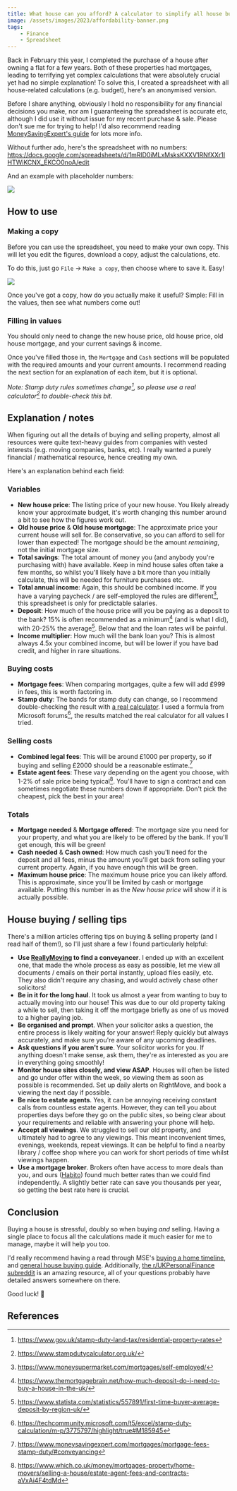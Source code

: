 ```yaml
---
title: What house can you afford? A calculator to simplify all house buying & selling calculations in the UK 🏡 
image: /assets/images/2023/affordability-banner.png
tags:
    - Finance
    - Spreadsheet
---
```


Back in February this year, I completed the purchase of a house after owning a flat for a few years. Both of these properties had mortgages, leading to terrifying yet complex calculations that were absolutely crucial yet had no simple explanation! To solve this, I created a spreadsheet with all house-related calculations (e.g. budget), here's an anonymised version. 

Before I share anything, obviously I hold no responsibility for any financial decisions you make, nor am I guaranteeing the spreadsheet is accurate etc, although I did use it without issue for my recent purchase & sale. Please don't sue me for trying to help! I'd also recommend reading [MoneySavingExpert's guide](https://www.moneysavingexpert.com/mortgages/mortgage-fees-stamp-duty/) for lots more info.

Without further ado, here's the spreadsheet with no numbers: <https://docs.google.com/spreadsheets/d/1mRlD0iMLxMsksKXXV1RNfXXr1IHTWiKCNX_EKCO0noA/edit>

And an example with placeholder numbers:

[![](/assets/images/2023/affordability-example.png)](/assets/images/2023/affordability-example.png)

## How to use

### Making a copy

Before you can use the spreadsheet, you need to make your own copy. This will let you edit the figures, download a copy, adjust the calculations, etc.

To do this, just go `File` -> `Make a copy`, then choose where to save it. Easy! 

[![](/assets/images/2023/affordability-copy.png)](/assets/images/2023/affordability-copy.png)

Once you've got a copy, how do you actually make it useful? Simple: Fill in the values, then see what numbers come out!

### Filling in values 

You should only need to change the new house price, old house price, old house mortgage, and your current savings & income.

Once you've filled those in, the `Mortgage` and `Cash` sections will be populated with the required amounts and your current amounts. I recommend reading the next section for an explanation of each item, but it is optional.

*Note: Stamp duty rules sometimes change[^changing-rules], so please use a real calculator[^stamp-duty-calc] to double-check this bit.*

[^stamp-duty-calc]: <https://www.stampdutycalculator.org.uk/>
[^changing-rules]: <https://www.gov.uk/stamp-duty-land-tax/residential-property-rates>

## Explanation / notes

When figuring out all the details of buying and selling property, almost all resources were quite text-heavy guides from companies with vested interests (e.g. moving companies, banks, etc). I really wanted a purely financial / mathematical resource, hence creating my own.

Here's an explanation behind each field:

### Variables

* **New house price**: The listing price of your new house. You likely already know your approximate budget, it's worth changing this number around a bit to see how the figures work out.
* **Old house price** & **Old house mortgage**: The approximate price your current house will sell for. Be conservative, so you can afford to sell for lower than expected! The mortgage should be the amount *remaining*, not the initial mortgage size.
* **Total savings**: The total amount of money you (and anybody you're purchasing with) have available. Keep in mind house sales often take a few months, so whilst you'll likely have a bit more than you initially calculate, this will be needed for furniture purchases etc.
* **Total annual income**: Again, this should be combined income. If you have a varying paycheck / are self-employed the rules are different[^self-employed], this spreadsheet is only for predictable salaries.
* **Deposit**: How much of the house price will you be paying as a deposit to the bank? 15% is often recommended as a minimum[^minimum-deposit] (and is what I did), with 20-25% the average[^average-deposit]. Below that and the loan rates will be painful.
* **Income multiplier**: How much will the bank loan you? This is almost always 4.5x your combined income, but will be lower if you have bad credit, and higher in rare situations. 

[^self-employed]: <https://www.moneysupermarket.com/mortgages/self-employed/>
[^minimum-deposit]: <https://www.themortgagebrain.net/how-much-deposit-do-i-need-to-buy-a-house-in-the-uk/>
[^average-deposit]: <https://www.statista.com/statistics/557891/first-time-buyer-average-deposit-by-region-uk/>

### Buying costs

* **Mortgage fees**: When comparing mortgages, quite a few will add £999 in fees, this is worth factoring in.
* **Stamp duty**: The bands for stamp duty can change, so I recommend double-checking the result with [a real calculator](https://www.stampdutycalculator.org.uk/). I used a formula from Microsoft forums[^stamp-duty-formula], the results matched the real calculator for all values I tried.

[^stamp-duty-formula]: <https://techcommunity.microsoft.com/t5/excel/stamp-duty-calculation/m-p/3775797/highlight/true#M185945>

### Selling costs

* **Combined legal fees**: This will be around £1000 per property, so if buying and selling £2000 should be a reasonable estimate.[^conveyancing] 
* **Estate agent fees**: These vary depending on the agent you choose, with 1-2% of sale price being typical[^estate-agent-fees]. You'll have to sign a contract and can sometimes negotiate these numbers down if appropriate. Don't pick the cheapest, pick the best in your area!

[^estate-agent-fees]: <https://www.which.co.uk/money/mortgages-property/home-movers/selling-a-house/estate-agent-fees-and-contracts-aVxAi4F4tdMd>
[^conveyancing]: <https://www.moneysavingexpert.com/mortgages/mortgage-fees-stamp-duty/#conveyancing>

### Totals

* **Mortgage needed** & **Mortgage offered**: The mortgage size you need for your property, and what you are likely to be offered by the bank. If you'll get enough, this will be green!
* **Cash needed** & **Cash owned**: How much cash you'll need for the deposit and all fees, minus the amount you'll get back from selling your current property. Again, if you have enough this will be green.
* **Maximum house price**: The maximum house price you can likely afford. This is approximate, since you'll be limited by cash or mortgage available. Putting this number in as the *New house price* will show if it is actually possible.

## House buying / selling tips

There's a million articles offering tips on buying & selling property (and I read half of them!), so I'll just share a few I found particularly helpful:

* **Use [ReallyMoving](https://reallymoving.com) to find a conveyancer**. I ended up with an excellent one, that made the whole process as easy as possible, let me view all documents / emails on their portal instantly, upload files easily, etc. They also didn't require any chasing, and would actively chase other solicitors!
* **Be in it for the long haul**. It took us almost a year from wanting to buy to actually moving into our house! This was due to our old property taking a while to sell, then taking it off the mortgage briefly as one of us moved to a higher paying job.
* **Be organised and prompt**. When your solicitor asks a question, the entire process is likely waiting for your answer! Reply quickly but always accurately, and make sure you're aware of any upcoming deadlines.
* **Ask questions if you aren't sure**. Your solicitor works for you. If anything doesn't make sense, ask them, they're as interested as you are in everything going smoothly!
* **Monitor house sites closely, and view ASAP**. Houses will often be listed and go under offer within the week, so viewing them as soon as possible is recommended. Set up daily alerts on RightMove, and book a viewing the next day if possible.
* **Be nice to estate agents**. Yes, it can be annoying receiving constant calls from countless estate agents. However, they can tell you about properties days before they go on the public sites, so being clear about your requirements and reliable with answering your phone will help.
* **Accept all viewings**. We struggled to sell our old property, and ultimately had to agree to any viewings. This meant inconvenient times, evenings, weekends, repeat viewings. It can be helpful to find a nearby library / coffee shop where you can work for short periods of time whilst viewings happen.
* **Use a mortgage broker**. Brokers often have access to more deals than you, and ours ([Habito](https://www.habito.com/)) found much better rates than we could find independently. A slightly better rate can save you thousands per year, so getting the best rate here is crucial. 

## Conclusion

Buying a house is stressful, doubly so when buying *and* selling. Having a single place to focus all the calculations made it much easier for me to manage, maybe it will help you too.

I'd really recommend having a read through MSE's [buying a home timeline](https://www.moneysavingexpert.com/mortgages/buying-a-home-timeline/), and [general house buying guide](https://www.moneysavingexpert.com/mortgages/house-buying-guide/). Additionally, [the r/UKPersonalFinance subreddit](https://www.reddit.com/r/UKPersonalFinance/) is an amazing resource, all of your questions probably have detailed answers somewhere on there. 

Good luck! 🏡

## References
